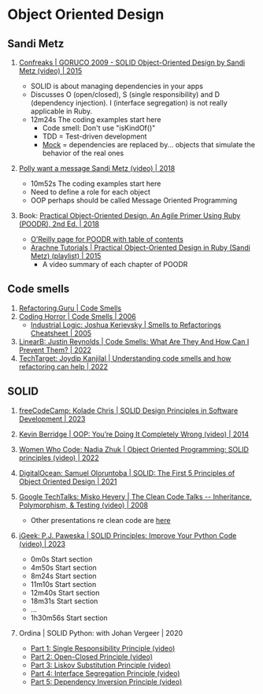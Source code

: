 # Object Oriented Design

## Sandi Metz

1. [Confreaks | GORUCO 2009 - SOLID Object-Oriented Design by Sandi Metz (video) | 2015](https://www.youtube.com/watch?v=v-2yFMzxqwU)
   - SOLID is about managing dependencies in your apps
   - Discusses O (open/closed), S (single responsibility) and D (dependency injection).
     I (interface segregation) is not really applicable in Ruby.
   - 12m24s The coding examples start here
     * Code smell: Don't use "isKindOf()"
     * TDD = Test-driven development
     * [Mock](https://www.telerik.com/products/mocking/unit-testing.aspx) = dependencies are
       replaced by... objects that simulate the behavior of the real ones

1. [Polly want a message Sandi Metz (video) | 2018](https://www.youtube.com/watch?app=desktop&v=XXi_FBrZQiU)
   - 10m52s The coding examples start here
   - Need to define a role for each object
   - OOP perhaps should be called Message Oriented Programming

1. Book: [Practical Object-Oriented Design, An Agile Primer Using Ruby (POODR), 2nd Ed. | 2018](https://www.poodr.com/)
   - [O’Reilly page for POODR with table of contents](https://www.oreilly.com/library/view/practical-object-oriented-design/9780134445588/)
   - [Arachne Tutorials | Practical Object-Oriented Design in Ruby (Sandi Metz) (playlist) | 2015](https://www.youtube.com/playlist?list=PLECibIxMfd0dVOFbn7cbtvuiatC0XvINP)
     * A video summary of each chapter of POODR


## Code smells

1. [Refactoring.Guru | Code Smells](https://refactoring.guru/refactoring/smells)
1. [Coding Horror | Code Smells | 2006](https://blog.codinghorror.com/code-smells/)
   - [Industrial Logic: Joshua Kerievsky | Smells to Refactorings Cheatsheet | 2005](https://www.industriallogic.com/blog/smells-to-refactorings-cheatsheet/)
1. [LinearB: Justin Reynolds | Code Smells: What Are They And How Can I Prevent Them? | 2022](https://linearb.io/blog/what-is-a-code-smell)
1. [TechTarget: Joydip Kanjilal | Understanding code smells and how refactoring can help | 2022](https://www.techtarget.com/searchsoftwarequality/tip/Understanding-code-smells-and-how-refactoring-can-help)


## SOLID

1. [freeCodeCamp: Kolade Chris | SOLID Design Principles in Software Development | 2023](https://www.freecodecamp.org/news/solid-design-principles-in-software-development/)

1. [Kevin Berridge | OOP: You’re Doing It Completely Wrong (video) | 2014](https://vimeo.com/91672848)

1. [Women Who Code: Nadia Zhuk | Object Oriented Programming: SOLID principles (video) | 2022](https://www.youtube.com/watch?v=erPk8Y5nw6k)

1. [DigitalOcean: Samuel Oloruntoba | SOLID: The First 5 Principles of Object Oriented Design | 2021](https://www.digitalocean.com/community/conceptual-articles/s-o-l-i-d-the-first-five-principles-of-object-oriented-design)

1. [Google TechTalks: Misko Hevery | The Clean Code Talks -- Inheritance, Polymorphism, & Testing (video) | 2008](https://www.youtube.com/watch?v=4F72VULWFvc)
   - Other presentations re clean code are [here](https://www.youtube.com/playlist?list=PL4B8197063D90CDB3)

1. [jGeek: P.J. Paweska | SOLID Principles: Improve Your Python Code (video) | 2023](https://www.youtube.com/watch?v=sX6hrDJfoxY)
   - 0m0s Start section
   - 4m50s Start section
   - 8m24s Start section
   - 11m10s Start section
   - 12m40s Start section
   - 18m31s Start section
   - ...
   - 1h30m56s Start section

1. Ordina | SOLID Python: with Johan Vergeer | 2020
   - [Part 1: Single Responsibility Principle (video)](https://www.youtube.com/watch?v=OCogAzOqn3Y)
   - [Part 2: Open-Closed Principle (video)](https://www.youtube.com/watch?v=77kphOzOSUc)
   - [Part 3: Liskov Substitution Principle (video)](https://www.youtube.com/watch?v=8wjntHrTGPs)
   - [Part 4: Interface Segregation Principle (video)](https://www.youtube.com/watch?v=-0wQdMEF1mY)
   - [Part 5: Dependency Inversion Principle (video)](https://www.youtube.com/watch?v=YrpDElQK10k)

